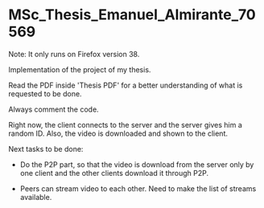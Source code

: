 # MSc_Thesis_Emanuel_Almirante_70569

Note: It only runs on Firefox version 38.

Implementation of the project of my thesis.

Read the PDF inside 'Thesis PDF' for a better understanding of what is requested to be done.

Always comment the code.

Right now, the client connects to the server and the server gives him a random ID. Also, the video is downloaded and shown to the client.

Next tasks to be done:

* Do the P2P part, so that the video is download from the server only by one client and the other clients download it through P2P.

* Peers can stream video to each other. Need to make the list of streams available.
